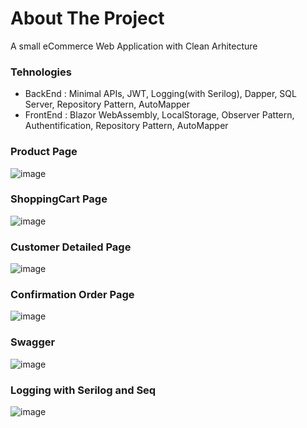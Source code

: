 # About The Project
A small eCommerce Web Application with Clean Arhitecture


### Tehnologies 
- BackEnd       : Minimal APIs, JWT, Logging(with Serilog), Dapper, SQL Server, Repository Pattern, AutoMapper
- FrontEnd      : Blazor WebAssembly, LocalStorage, Observer Pattern, Authentification, Repository Pattern, AutoMapper   

### Product Page
![image](https://user-images.githubusercontent.com/13439611/172293323-27a313cb-3a04-41e0-a319-1069c0f1e41e.png)

### ShoppingCart Page
![image](https://user-images.githubusercontent.com/13439611/172294521-a113e059-8e0d-4857-b008-8dfa7dce8086.png)

### Customer Detailed Page
![image](https://user-images.githubusercontent.com/13439611/172294551-d84f0a74-fb8c-4a22-beec-8f54ad485a0b.png)

### Confirmation Order Page
![image](https://user-images.githubusercontent.com/13439611/172294575-bb23f0f0-e7ad-450e-a78b-e9d530d8eefd.png)

### Swagger 
![image](https://user-images.githubusercontent.com/13439611/172613451-531cc299-52db-45d5-a20d-dfee83a01b0c.png)

### Logging with Serilog and Seq
![image](https://user-images.githubusercontent.com/13439611/172613790-f582d679-c203-4bdf-804a-a0bddce08a59.png)




  
